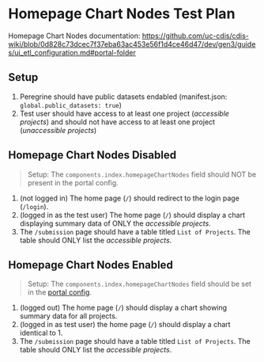 # Homepage Chart Nodes Test Plan
Homepage Chart Nodes documentation: https://github.com/uc-cdis/cdis-wiki/blob/0d828c73dcec7f37eba63ac453e56f1d4ce46d47/dev/gen3/guides/ui_etl_configuration.md#portal-folder 

## Setup
1. Peregrine should have public datasets endabled (manifest.json: `global.public_datasets: true`)
2. Test user should have access to at least one project (_accessible projects_) and should not have access to at least one project (_unaccessible projects_)

## Homepage Chart Nodes Disabled
> Setup: The `components.index.homepageChartNodes` field should NOT be present in the portal config.

1. (not logged in) The home page (`/`) should redirect to the login page (`/login`).
2. (logged in as the test user) The home page (`/`) should display a chart displaying summary data of ONLY the _accessible projects_.
3. The `/submission` page should have a table titled `List of Projects`. The table should ONLY list the _accessible projects_.

## Homepage Chart Nodes Enabled
> Setup: The `components.index.homepageChartNodes` field should be set in the [portal config](https://github.com/uc-cdis/cdis-wiki/blob/0d828c73dcec7f37eba63ac453e56f1d4ce46d47/dev/gen3/guides/ui_etl_configuration.md#portal-folder).
1. (logged out) The home page (`/`) should display a chart showing summary data for all projects.
2. (logged in as test user) the home page (`/`) should display a chart identical to 1.
3. The `/submission` page should have a table titled `List of Projects`. The table should ONLY list the _accessible projects_.